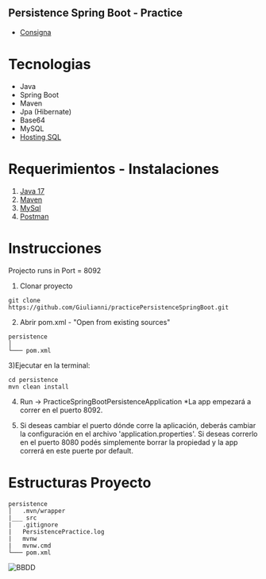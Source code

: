 ## Persistence Spring Boot - Practice 

- [Consigna](https://github.com/Giulianni/practicePersistenceSpringBoot/files/8446554/Practica.Springboot.-.persistencia.pdf)

# Tecnologias
- Java
- Spring Boot
- Maven
- Jpa (Hibernate)
- Base64
- MySQL
- [Hosting SQL](https://www.freemysqlhosting.net/)


# Requerimientos - Instalaciones
1. [Java 17](https://www.oracle.com/java/technologies/downloads/#java17)
2. [Maven](https://maven.apache.org/download.cgi)
3. [MySql](https://dev.mysql.com/downloads/workbench/)
4. [Postman](https://www.postman.com/downloads/)

# Instrucciones
Projecto runs in Port = 8092

1) Clonar proyecto 
```
git clone https://github.com/Giulianni/practicePersistenceSpringBoot.git
```

2) Abrir pom.xml - "Open from existing sources"
```
persistence
│   
└─── pom.xml 
```

3)Ejecutar en la terminal: 
```
cd persistence
mvn clean install
```

4) Run -> PracticeSpringBootPersistenceApplication
*La app empezará a correr en el puerto 8092.
 
 6) Si deseas cambiar el puerto dónde corre la aplicación, deberás cambiar la configuración
 en el archivo 'application.properties'. Si deseas correrlo en el puerto 8080 podés simplemente borrar la propiedad
 y la app correrá en este puerte por default. 

# Estructuras Proyecto 

```
persistence
│   .mvn/wrapper
|___ src
|   .gitignore
|   PersistencePractice.log
|   mvnw
|   mvnw.cmd
└─── pom.xml
```

![BBDD](https://user-images.githubusercontent.com/81278103/162324091-5540f8a5-9c9c-4ad1-a990-74c66875493f.png)
